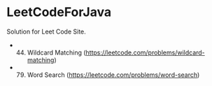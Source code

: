 # LeetCodeForJava
  
  Solution for Leet Code Site.


- 44. Wildcard Matching (https://leetcode.com/problems/wildcard-matching)
- 79. Word Search (https://leetcode.com/problems/word-search)
